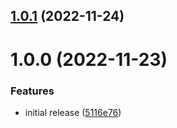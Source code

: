 ## [1.0.1](https://github.com/bbeesley/push-function-zips/compare/v1.0.0...v1.0.1) (2022-11-24)

# 1.0.0 (2022-11-23)


### Features

* initial release ([5116e76](https://github.com/bbeesley/push-function-zips/commit/5116e76f55a49ac562147ea5633fc631a5a7f0f8))
